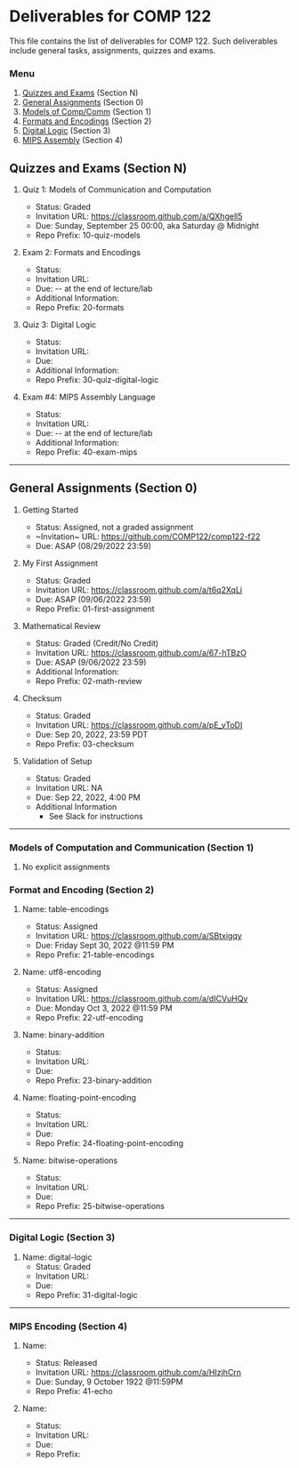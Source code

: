 # Deliverables for COMP 122

This file contains the list of deliverables for COMP 122. Such deliverables include general tasks, assignments, quizzes and exams.

### Menu
1. [Quizzes and Exams](#quizzes) (Section N)
1. [General Assignments](#general) (Section 0)
1. [Models of Comp/Comm](#models) (Section 1)
1. [Formats and Encodings](#formats) (Section 2)
1. [Digital Logic](#digital) (Section 3)
1. [MIPS Assembly](#mips) (Section 4)

<h2 id="quizzes">Quizzes and Exams (Section N)</h2>

1. Quiz 1: Models of Communication and Computation
   - Status: Graded
   - Invitation URL: https://classroom.github.com/a/QXhgell5
   - Due: Sunday, September 25 00:00, aka Saturday @ Midnight
   - Repo Prefix: 10-quiz-models

1. Exam 2: Formats and Encodings
   - Status: 
   - Invitation URL:
   - Due:  -- at the end of lecture/lab
   - Additional Information:
   - Repo Prefix: 20-formats

1. Quiz 3: Digital Logic
   - Status: 
   - Invitation URL: 
   - Due: 
   - Additional Information:
   - Repo Prefix: 30-quiz-digital-logic

1. Exam #4: MIPS Assembly Language
   - Status:
   - Invitation URL: 
   - Due: -- at the end of lecture/lab
   - Additional Information:
   - Repo Prefix: 40-exam-mips

---
<h2 id="general">General Assignments (Section 0)</h2>

1. Getting Started
   - Status: Assigned, not a graded assignment
   - ~Invitation~ URL: https://github.com/COMP122/comp122-f22
   - Due: ASAP (08/29/2022 23:59)
  
1. My First Assignment
   - Status: Graded
   - Invitation URL: https://classroom.github.com/a/t6q2XqLi
   - Due: ASAP (09/06/2022 23:59)
   - Repo Prefix: 01-first-assignment

1. Mathematical Review
   - Status: Graded (Credit/No Credit)
   - Invitation URL: https://classroom.github.com/a/67-hTBzO
   - Due: ASAP (9/06/2022 23:59)
   - Additional Information:
   - Repo Prefix: 02-math-review

1. Checksum
   - Status: Graded
   - Invitation URL: https://classroom.github.com/a/pE_vToDI
   - Due: Sep 20, 2022, 23:59 PDT
   - Repo Prefix: 03-checksum

1. Validation of Setup
   - Status: Graded
   - Invitation URL: NA
   - Due: Sep 22, 2022, 4:00 PM
   - Additional Information
      - See Slack for instructions

---

<h3 id="models">Models of Computation and Communication (Section 1)</h3>

1. No explicit assignments

<h3 id="format">Format and Encoding (Section 2)</h3>

1. Name: table-encodings
   - Status: Assigned
   - Invitation URL: https://classroom.github.com/a/SBtxigqy
   - Due: Friday Sept 30, 2022 @11:59 PM
   - Repo Prefix: 21-table-encodings

1. Name: utf8-encoding
   - Status: Assigned
   - Invitation URL: https://classroom.github.com/a/dICVuHQv
   - Due: Monday Oct 3, 2022 @11:59 PM
   - Repo Prefix: 22-utf-encoding

1. Name: binary-addition
   - Status: 
   - Invitation URL: 
   - Due: 
   - Repo Prefix: 23-binary-addition

1. Name: floating-point-encoding
   - Status: 
   - Invitation URL: 
   - Due: 
   - Repo Prefix: 24-floating-point-encoding

1. Name: bitwise-operations
   - Status: 
   - Invitation URL: 
   - Due: 
   - Repo Prefix: 25-bitwise-operations

  
---
<h3 id="digital">Digital Logic (Section 3)</h3>

1. Name: digital-logic
   - Status: Graded
   - Invitation URL: 
   - Due: 
   - Repo Prefix: 31-digital-logic

---
<h3 id="mips">MIPS Encoding (Section 4)</h3>

1. Name: 
   - Status: Released
   - Invitation URL: https://classroom.github.com/a/HIzjhCrn
   - Due: Sunday, 9 October 1922 @11:59PM
   - Repo Prefix: 41-echo

1. Name: 
   - Status: 
   - Invitation URL:
   - Due:
   - Repo Prefix: 
   
 
